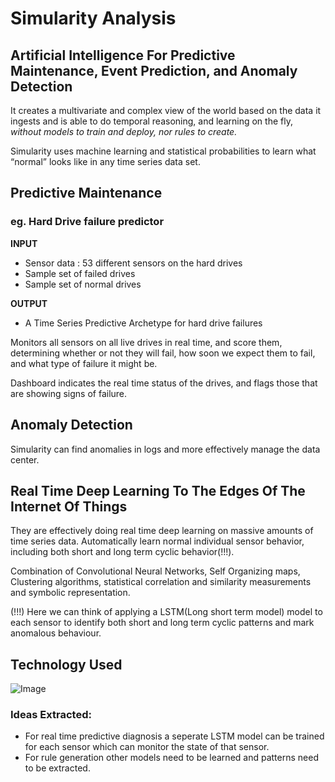 # Simularity Analysis
## Artificial Intelligence For Predictive Maintenance, Event Prediction, and Anomaly Detection
It creates a multivariate and complex view of the world based on the data it ingests and is able to do temporal reasoning, and learning on the fly, _without models to train and deploy, nor rules to create._

Simularity uses machine learning and statistical probabilities to learn what “normal” looks like in any time series data set.

## Predictive Maintenance
### eg. Hard Drive failure predictor

**INPUT** 

- Sensor data : 53 different sensors on the hard drives
- Sample set of failed drives
- Sample set of normal drives

**OUTPUT**

- A Time Series Predictive Archetype for hard drive failures

Monitors all sensors on all live drives in real time, and score them, determining whether or not they will fail, how soon we expect them to fail, and what type of failure it might be.

Dashboard indicates the real time status of the drives, and flags those that are showing signs of failure.

## Anomaly Detection
Simularity can find anomalies in logs and more effectively manage the data center.

## Real Time Deep Learning To The Edges Of The Internet Of Things
They are effectively doing real time deep learning on massive amounts of time series data. Automatically learn normal individual sensor behavior, including both short and long term cyclic behavior(!!!).

Combination of Convolutional Neural Networks, Self Organizing maps, Clustering algorithms, statistical correlation and similarity measurements and symbolic representation.

(!!!) Here we can think of applying a LSTM(Long short term model) model to each sensor to identify both short and long term cyclic patterns and mark anomalous behaviour.

## Technology Used
![Image](http://simularity.com/wp-content/uploads/2015/05/technology-platform.png)


### Ideas Extracted:

- For real time predictive diagnosis a seperate LSTM model can be trained for each sensor which can monitor the state of that sensor.
- For rule generation other models need to be learned and patterns need to be extracted.
